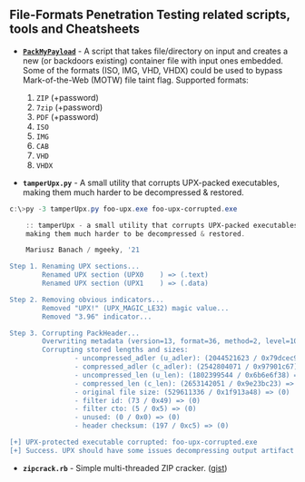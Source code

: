 ## File-Formats Penetration Testing related scripts, tools and Cheatsheets

- [**`PackMyPayload`**](https://github.com/mgeeky/PackMyPayload) - A script that takes file/directory on input and creates a new (or backdoors existing) container file with input ones embedded. Some of the formats (ISO, IMG, VHD, VHDX) could be used to bypass Mark-of-the-Web (MOTW) file taint flag. Supported formats: 
  1. `ZIP` (+password)
  2. `7zip` (+password)
  3. `PDF` (+password)
  4. `ISO` 
  5. `IMG` 
  6. `CAB` 
  7. `VHD` 
  8. `VHDX` 


- **`tamperUpx.py`** - A small utility that corrupts UPX-packed executables, making them much harder to be decompressed & restored.

```powershell
c:\>py -3 tamperUpx.py foo-upx.exe foo-upx-corrupted.exe

    :: tamperUpx - a small utility that corrupts UPX-packed executables,
    making them much harder to be decompressed & restored.

    Mariusz Banach / mgeeky, '21

Step 1. Renaming UPX sections...
        Renamed UPX section (UPX0    ) => (.text)
        Renamed UPX section (UPX1    ) => (.data)

Step 2. Removing obvious indicators...
        Removed "UPX!" (UPX_MAGIC_LE32) magic value...
        Removed "3.96" indicator...

Step 3. Corrupting PackHeader...
        Overwriting metadata (version=13, format=36, method=2, level=10)...
        Corrupting stored lengths and sizes:
                - uncompressed_adler (u_adler): (2044521623 / 0x79dcec97) => (0)
                - compressed_adler (c_adler): (2542804071 / 0x97901c67) => (0)
                - uncompressed_len (u_len): (1802399544 / 0x6b6e6f38) => (0)
                - compressed_len (c_len): (2653142051 / 0x9e23bc23) => (0)
                - original file size: (529611336 / 0x1f913a48) => (0)
                - filter id: (73 / 0x49) => (0)
                - filter cto: (5 / 0x5) => (0)
                - unused: (0 / 0x0) => (0)
                - header checksum: (197 / 0xc5) => (0)

[+] UPX-protected executable corrupted: foo-upx-corrupted.exe
[+] Success. UPX should have some issues decompressing output artifact now.
```

- **`zipcrack.rb`** - Simple multi-threaded ZIP cracker. ([gist](https://gist.github.com/mgeeky/f89262744fa37e9ec2351dccdc81b44c))
